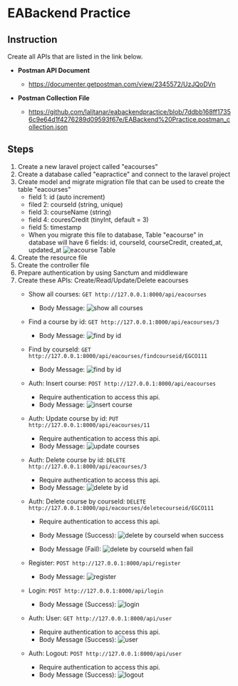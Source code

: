 # EABackend Practice

## Instruction 

Create all APIs that are listed in the link below.

- **Postman API Document**
  - https://documenter.getpostman.com/view/2345572/UzJQoDVn

- **Postman Collection File**
  - https://github.com/lalitanar/eabackendpractice/blob/7ddbb168ff17356c9e64d1f4276289d09593f67e/EABackend%20Practice.postman_collection.json

## Steps
1. Create a new laravel project called "eacourses"
2. Create a database called "eapractice" and connect to the laravel project
3. Create model and migrate migration file that can be used to create the table "eacourses" 
   - field 1: id  (auto increment)
   - filed 2: courseId (string, unique)
   - field 3: courseName (string)
   - field 4: couresCredit (tinyInt, default = 3)
   - field 5: timestamp
   - When you migrate this file to database, Table "eacourse" in database will have 6 fields: id, courseId, courseCredit, created_at, updated_at
   ![eacourse Table](https://github.com/lalitanar/eabackendpractice/blob/2537bb18cc274a303fa5d61f0e3aa6c26395d444/eacourse_table.png)
4. Create the resource file
5. Create the controller file
6. Prepare authentication by using Sanctum and middleware
7. Create these APIs: Create/Read/Update/Delete eacourses
   - Show all courses: `GET http://127.0.0.1:8000/api/eacourses`
     - Body Message:
     ![show all courses](https://github.com/lalitanar/eabackendpractice/blob/1578db239a3bc484f2a52f415770b298d811f5a0/showallcourses.png) 
     
   - Find a course by id: `GET http://127.0.0.1:8000/api/eacourses/3`
     - Body Message:
     ![find by id](https://github.com/lalitanar/eabackendpractice/blob/1578db239a3bc484f2a52f415770b298d811f5a0/findcourseid.png)
     
   - Find by courseId: `GET http://127.0.0.1:8000/api/eacourses/findcourseid/EGCO111`
     - Body Message:
     ![find by id](https://github.com/lalitanar/eabackendpractice/blob/1578db239a3bc484f2a52f415770b298d811f5a0/findcourseid2.png)
     
   - Auth: Insert course: `POST http://127.0.0.1:8000/api/eacourses`
     - Require authentication to access this api.
     - Body Message:
     ![insert course](https://github.com/lalitanar/eabackendpractice/blob/1578db239a3bc484f2a52f415770b298d811f5a0/insertcourse.png) 
     
   - Auth: Update course by id: `PUT http://127.0.0.1:8000/api/eacourses/11`
     - Require authentication to access this api.
     - Body Message:
     ![update courses](https://github.com/lalitanar/eabackendpractice/blob/1578db239a3bc484f2a52f415770b298d811f5a0/updatecourse.png)
     
   - Auth: Delete course by id: `DELETE http://127.0.0.1:8000/api/eacourses/3`
     - Require authentication to access this api.
     - Body Message:
     ![delete by id](https://github.com/lalitanar/eabackendpractice/blob/1578db239a3bc484f2a52f415770b298d811f5a0/deletecourseid.png)
     
   - Auth: Delete course by courseId: `DELETE http://127.0.0.1:8000/api/eacourses/deletecourseid/EGCO111`
     - Require authentication to access this api.
     - Body Message (Success):
     ![delete by courseId when success](https://github.com/lalitanar/eabackendpractice/blob/1578db239a3bc484f2a52f415770b298d811f5a0/deletecourseid2.png)
     
     - Body Message (Fail):
     ![delete by courseId when fail](https://github.com/lalitanar/eabackendpractice/blob/1578db239a3bc484f2a52f415770b298d811f5a0/deletecourseid3.png)
     
   - Register: `POST http://127.0.0.1:8000/api/register`
     - Body Message:
     ![register](https://github.com/lalitanar/eabackendpractice/blob/1578db239a3bc484f2a52f415770b298d811f5a0/register.png)
   
   - Login: `POST http://127.0.0.1:8000/api/login`
     - Body Message (Success):
     ![login](https://github.com/lalitanar/eabackendpractice/blob/1578db239a3bc484f2a52f415770b298d811f5a0/login.png)
     
   - Auth: User: `GET http://127.0.0.1:8000/api/user`
     - Require authentication to access this api.
     - Body Message (Success):
     ![user](https://github.com/lalitanar/eabackendpractice/blob/1578db239a3bc484f2a52f415770b298d811f5a0/user.png)
     
   - Auth: Logout: `POST http://127.0.0.1:8000/api/user`
     - Require authentication to access this api.
     - Body Message (Success):
     ![logout](https://github.com/lalitanar/eabackendpractice/blob/1578db239a3bc484f2a52f415770b298d811f5a0/logout.png)
     
     

    
